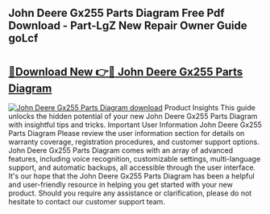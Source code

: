 ## John Deere Gx255 Parts Diagram Free Pdf Download - Part-LgZ New Repair Owner Guide goLcf

# <h2><a href="http://dfmall.blite.top/?on=John+Deere+Gx255+Parts+Diagram">🔗Download New 👉🔴 John Deere Gx255 Parts Diagram</a></h2>

[![John Deere Gx255 Parts Diagram download](https://i.imgur.com/lujVjoI.png)](http://dfmall.blite.top/?on=John+Deere+Gx255+Parts+Diagram)
Product Insights This guide unlocks the hidden potential of your new John Deere Gx255 Parts Diagram with insightful tips and tricks. Important User Information John Deere Gx255 Parts Diagram Please review the user information section for details on warranty coverage, registration procedures, and customer support options. John Deere Gx255 Parts Diagram comes with an array of advanced features, including voice recognition, customizable settings, multi-language support, and automatic backups, all accessible through the user interface. It's our hope that the John Deere Gx255 Parts Diagram has been a helpful and user-friendly resource in helping you get started with your new product. Should you require any assistance or clarification, please do not hesitate to contact our customer support team.
